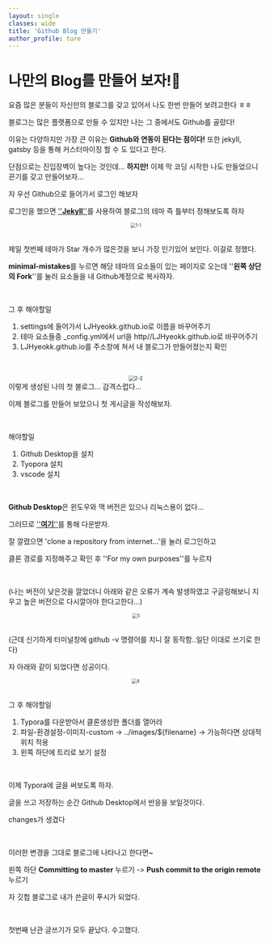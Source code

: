 ```yaml
---
layout: single
classes: wide
title: 'Github Blog 만들기'
author_profile: ture
---
```


# 나만의 Blog를 만들어 보자!🥝

요즘 많은 분들이 자신만의 블로그를 갖고 있어서 나도 한번 만들어 보려고한다 ㅎㅎ

블로그는 많은 플랫폼으로 만들 수 있지만 나는 그 중에서도 Github를 골랐다!

이유는 다양하지만 가장 큰 이유는 **Github와 연동이 된다는 점이다!** 또한 jekyll, gatsby 등을 통해 커스터마이징 할 수 도 있다고 한다.

단점으로는 진입장벽이 높다는 것인데... **하지만!** 이제 막 코딩 시작한 나도 만들었으니 끈기를 갖고 만들어보자...

자 우선 Github으로 들어가서 로그인 해보자

로그인을 했으면 <a href="https://github.com/topics/jekyll-theme">''**Jekyll**''</a>를 사용하여 블로그의 테마 즉 틀부터 정해보도록 하자

<center><img src="../images/2021-10-27-first/1-1.png" alt="1-1" style="zoom:60%;" /></center>

<br/>

제일 첫번째 테마가 Star 개수가 많은것을 보니 가장 인기있어 보인다. 이걸로 정했다.

**minimal-mistakes**를 누르면 해당 테마의 요소들이 있는 페이지로 오는데 ''**왼쪽 상단의 Fork**''를 눌러 요소들을 내 Github계정으로 복사하자.

<br/>

그 후 해야할일

1. settings에 들어가서 LJHyeokk.github.io로 이름을 바꾸어주기
2. 테마 요소들중 \_config.yml에서 url을 http//LJHyeokk.github.io로 바꾸어주기
3. LJHyeokk.github.io를 주소창에 쳐서 내 블로그가 만들어졌는지 확인

<br/>

<br/>

<center><img src="../images/2021-10-27-first/2-2.png" alt="2-2" style="zoom:70%;" /></center>
이렇게 생성된 나의 첫 블로그... 감격스럽다...

이제 블로그를 만들어 보았으니 첫 게시글을 작성해보자.

<br/>

해야할일

1. Github Desktop을 설치
2. Tyopora 설치
3. vscode 설치

<br/>

**Github Desktop**은 윈도우와 맥 버전은 있으나 리눅스용이 없다...

그러므로 <a href="https://shanepark.tistory.com/252">''**여기**''</a>를 통해 다운받자.

잘 깔렸으면 'clone a repository from internet...'을 눌러 로그인하고

클론 경로를 지정해주고 확인 후 ''For my own purposes''를 누르자

<br/>

(나는 버전이 낮은것을 깔았더니 아래와 같은 오류가 계속 발생하였고 구글링해보니 지우고 높은 버전으로 다시깔아야 한다고한다...)

<center><img src="../images/2021-10-27-first/3.png" alt="3" style="zoom:60%;" /></center>

<br/>

(근데 신기하게 터미널창에 github -v 명령어를 치니 잘 동작함..일단 이대로 쓰기로 한다)

자 아래와 같이 되었다면 성공이다.

<center><img src="../images/2021-10-27-first/4.png" alt="4" style="zoom:60%;" /></center>

<br/>

그 후 해야할일

1. Typora를 다운받아서 클론생성한 폴더를 열어라
2. 파일-환경설정-이미지-custom -> ../images/${filename} -> 가능하다면 상대적위치 적용
3. 왼쪽 하단에 트리로 보기 설정

<br/>

이제 Typora에 글을 써보도록 하자.

글을 쓰고 저장하는 순간 Github Desktop에서 반응을 보일것이다.

changes가 생겼다

<br/>

이러한 변경을 그대로 블로그에 나타나고 한다면~

왼쪽 하단 **Committing to master** 누르기 -> **Push commit to the origin remote** 누르기

자 깃헙 블로그로 내가 쓴글이 푸시가 되었다.

<br/>

첫번째 난관 글쓰기가 모두 끝났다. 수고했다.
